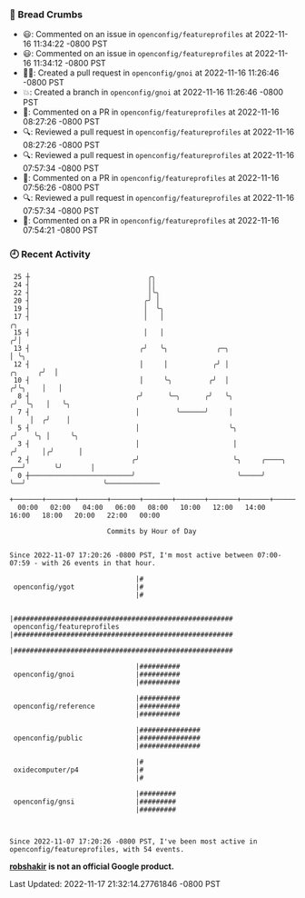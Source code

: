 ### 🍞 Bread Crumbs

 * 😃: Commented on an issue in `openconfig/featureprofiles` at 2022-11-16 11:34:22 -0800 PST
 * 😃: Commented on an issue in `openconfig/featureprofiles` at 2022-11-16 11:34:12 -0800 PST
 * ✍🏼: Created a pull request in `openconfig/gnoi` at 2022-11-16 11:26:46 -0800 PST
 * 💥: Created a branch in `openconfig/gnoi` at 2022-11-16 11:26:46 -0800 PST
 * 💬: Commented on a PR in  `openconfig/featureprofiles` at 2022-11-16 08:27:26 -0800 PST
 * 🔍: Reviewed a pull request in  `openconfig/featureprofiles` at 2022-11-16 08:27:26 -0800 PST
 * 🔍: Reviewed a pull request in  `openconfig/featureprofiles` at 2022-11-16 07:57:34 -0800 PST
 * 💬: Commented on a PR in  `openconfig/featureprofiles` at 2022-11-16 07:56:26 -0800 PST
 * 🔍: Reviewed a pull request in  `openconfig/featureprofiles` at 2022-11-16 07:57:34 -0800 PST
 * 💬: Commented on a PR in  `openconfig/featureprofiles` at 2022-11-16 07:54:21 -0800 PST

### 🕘 Recent Activity
```
 25 ┼                             ╭╮
 24 ┤                             ││
 22 ┤                             │╰╮
 20 ┤                            ╭╯ │
 19 ┤                            │  ╰╮
 17 ┤                            │   │                                                ╭╮
 15 ┤                            │   │                                               ╭╯│
 13 ┤                           ╭╯   ╰╮            ╭─╮                               │ ╰╮
 12 ┤                           │     │           ╭╯ │                       ╭╮     ╭╯  │
 10 ┤                           │     ╰╮         ╭╯  │                      ╭╯╰╮    │   │
  8 ┤                          ╭╯      ╰─╮      ╭╯   ╰╮                    ╭╯  ╰╮   │   ╰╮
  7 ┤                          │         ╰──────╯     │                    │    │  ╭╯    │
  5 ┤                          │                      ╰╮                  ╭╯    ╰╮ │     ╰╮
  3 ┤                          │                       │                 ╭╯      │╭╯      │
  2 ┤                         ╭╯                       ╰╮     ╭────╮  ╭──╯       ╰╯       │
  0 ┼─────────────────────────╯                         ╰─────╯    ╰──╯                   ╰─────────────
    +───────+───────+───────+───────+───────+───────+───────+───────+───────+───────+───────+───────+────
  00:00   02:00   04:00   06:00   08:00   10:00   12:00   14:00   16:00   18:00   20:00   22:00   00:00   

						Commits by Hour of Day


Since 2022-11-07 17:20:26 -0800 PST, I'm most active between 07:00-07:59 - with 26 events in that hour.

```



```
                               |#
 openconfig/ygot               |#
                               |#

                               |######################################################
 openconfig/featureprofiles    |######################################################
                               |######################################################

                               |##########
 openconfig/gnoi               |##########
                               |##########

                               |##########
 openconfig/reference          |##########
                               |##########

                               |###############
 openconfig/public             |###############
                               |###############

                               |#
 oxidecomputer/p4              |#
                               |#

                               |#########
 openconfig/gnsi               |#########
                               |#########



Since 2022-11-07 17:20:26 -0800 PST, I've been most active in openconfig/featureprofiles, with 54 events.

```
**[robshakir](mailto:robjs@google.com) is not an official Google product.**  


Last Updated: 2022-11-17 21:32:14.27761846 -0800 PST
